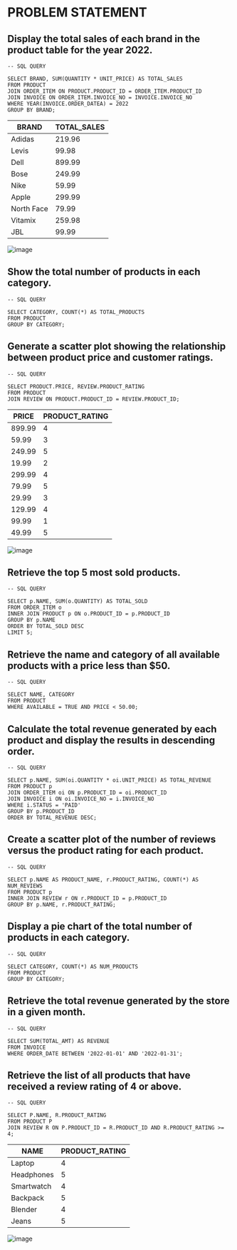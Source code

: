 
# PROBLEM STATEMENT 

## **Display the total sales of each brand in the product table for the year 2022.**
```
-- SQL QUERY

SELECT BRAND, SUM(QUANTITY * UNIT_PRICE) AS TOTAL_SALES
FROM PRODUCT
JOIN ORDER_ITEM ON PRODUCT.PRODUCT_ID = ORDER_ITEM.PRODUCT_ID
JOIN INVOICE ON ORDER_ITEM.INVOICE_NO = INVOICE.INVOICE_NO
WHERE YEAR(INVOICE.ORDER_DATEA) = 2022
GROUP BY BRAND;
```
|BRAND	    |TOTAL_SALES |
|-----------|------------|
|Adidas	    |219.96      |
|Levis	    |99.98       |
|Dell	      |899.99      |
|Bose	      |249.99      |
|Nike	      |59.99       |
|Apple	    |299.99      |
|North Face |79.99       |
|Vitamix	  |259.98      |
|JBL	      |99.99       |

![image](https://user-images.githubusercontent.com/125994880/235342983-24b6557b-47c3-433c-944d-a3d56dfd64df.png)


## **Show the total number of products in each category.**
```
-- SQL QUERY

SELECT CATEGORY, COUNT(*) AS TOTAL_PRODUCTS
FROM PRODUCT
GROUP BY CATEGORY;
```

## **Generate a scatter plot showing the relationship between product price and customer ratings.**
```
-- SQL QUERY

SELECT PRODUCT.PRICE, REVIEW.PRODUCT_RATING
FROM PRODUCT
JOIN REVIEW ON PRODUCT.PRODUCT_ID = REVIEW.PRODUCT_ID;
```
|PRICE  |	PRODUCT_RATING|
|-------|---------------|
|899.99	|4              |
|59.99	|3              |
|249.99	|5              |
|19.99	|2              |
|299.99	|4              |
|79.99	|5              |
|29.99	|3              |
|129.99	|4              |
|99.99	|1              |
|49.99	|5              |

![image](https://user-images.githubusercontent.com/125994880/235291393-bec3465c-b309-47d1-ad07-1d49b2a6c9ef.png)


## **Retrieve the top 5 most sold products.**
```
-- SQL QUERY

SELECT p.NAME, SUM(o.QUANTITY) AS TOTAL_SOLD
FROM ORDER_ITEM o
INNER JOIN PRODUCT p ON o.PRODUCT_ID = p.PRODUCT_ID
GROUP BY p.NAME
ORDER BY TOTAL_SOLD DESC
LIMIT 5;
```
## **Retrieve the name and category of all available products with a price less than $50.**
```
-- SQL QUERY

SELECT NAME, CATEGORY
FROM PRODUCT
WHERE AVAILABLE = TRUE AND PRICE < 50.00;
```
## **Calculate the total revenue generated by each product and display the results in descending order.**
```
-- SQL QUERY

SELECT p.NAME, SUM(oi.QUANTITY * oi.UNIT_PRICE) AS TOTAL_REVENUE
FROM PRODUCT p
JOIN ORDER_ITEM oi ON p.PRODUCT_ID = oi.PRODUCT_ID
JOIN INVOICE i ON oi.INVOICE_NO = i.INVOICE_NO
WHERE i.STATUS = 'PAID'
GROUP BY p.PRODUCT_ID
ORDER BY TOTAL_REVENUE DESC;
```
## **Create a scatter plot of the number of reviews versus the product rating for each product.**
```
-- SQL QUERY

SELECT p.NAME AS PRODUCT_NAME, r.PRODUCT_RATING, COUNT(*) AS NUM_REVIEWS
FROM PRODUCT p
INNER JOIN REVIEW r ON r.PRODUCT_ID = p.PRODUCT_ID
GROUP BY p.NAME, r.PRODUCT_RATING;
```
## **Display a pie chart of the total number of products in each category.**
```
-- SQL QUERY

SELECT CATEGORY, COUNT(*) AS NUM_PRODUCTS
FROM PRODUCT
GROUP BY CATEGORY;
```
## **Retrieve the total revenue generated by the store in a given month.**
```
-- SQL QUERY

SELECT SUM(TOTAL_AMT) AS REVENUE 
FROM INVOICE 
WHERE ORDER_DATE BETWEEN '2022-01-01' AND '2022-01-31';
```
## **Retrieve the list of all products that have received a review rating of 4 or above.**
```
-- SQL QUERY

SELECT P.NAME, R.PRODUCT_RATING 
FROM PRODUCT P
JOIN REVIEW R ON P.PRODUCT_ID = R.PRODUCT_ID AND R.PRODUCT_RATING >= 4;
```
|NAME	     |PRODUCT_RATING |
|----|---|
|Laptop	|4|
|Headphones	|5|
|Smartwatch|	4|
|Backpack	|5|
|Blender	|4|
|Jeans	|5|

![image](https://user-images.githubusercontent.com/126074324/235292235-9e8aa46e-dc0b-45b5-b950-9c0b322f467a.png)








